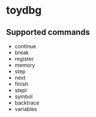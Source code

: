 # toydbg

## Supported commands

- continue
- break
- register
- memory
- step
- next
- finish
- stepi
- symbol
- backtrace
- variables